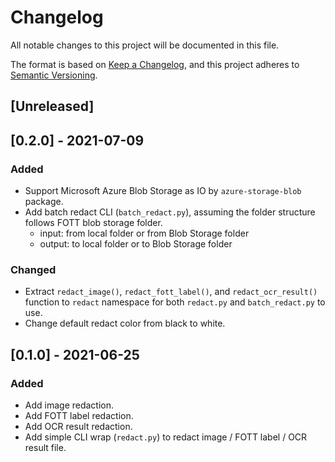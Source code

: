 # Changelog
All notable changes to this project will be documented in this file.

The format is based on [Keep a Changelog](https://keepachangelog.com/en/1.0.0/),
and this project adheres to [Semantic Versioning](https://semver.org/spec/v2.0.0.html).

## [Unreleased]

## [0.2.0] - 2021-07-09
### Added
- Support Microsoft Azure Blob Storage as IO by `azure-storage-blob` package.
- Add batch redact CLI (`batch_redact.py`), assuming the folder structure follows FOTT blob storage folder.
    - input: from local folder or from Blob Storage folder
    - output: to local folder or to Blob Storage folder

### Changed
- Extract `redact_image()`, `redact_fott_label()`, and `redact_ocr_result()` function to `redact` namespace for both `redact.py` and `batch_redact.py` to use.
- Change default redact color from black to white.

## [0.1.0] - 2021-06-25
### Added
- Add image redaction.
- Add FOTT label redaction.
- Add OCR result redaction.
- Add simple CLI wrap (`redact.py`) to redact image / FOTT label / OCR result file.
